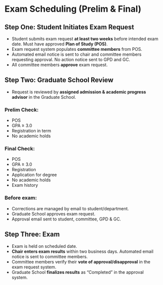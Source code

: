 # Exam Scheduling (Prelim & Final)

## Step One: Student Initiates Exam Request

- Student submits exam request **at least two weeks** before intended exam date. Must have approved **Plan of Study (POS)**.
- Exam request system populates **committee members** from POS.
- Automated email notice is sent to chair and committee members requesting approval. No action notice sent to GPD and GC.
- All committee members **approve** exam request.

## Step Two: Graduate School Review

- Request is reviewed by **assigned admission & academic progress advisor** in the Graduate School.

### Prelim Check:

- POS
- GPA ≥ 3.0
- Registration in term
- No academic holds

### Final Check:

- POS
- GPA ≥ 3.0
- Registration
- Application for degree
- No academic holds
- Exam history

### Before exam:

- Corrections are managed by email to student/department.
- Graduate School approves exam request.
- Approval email sent to student, committee, GPD & GC.

## Step Three: Exam

- Exam is held on scheduled date.
- **Chair enters exam results** within two business days. Automated email notice is sent to committee members.
- Committee members verify their **vote of approval/disapproval** in the exam request system.
- Graduate School **finalizes results** as “Completed” in the approval system.